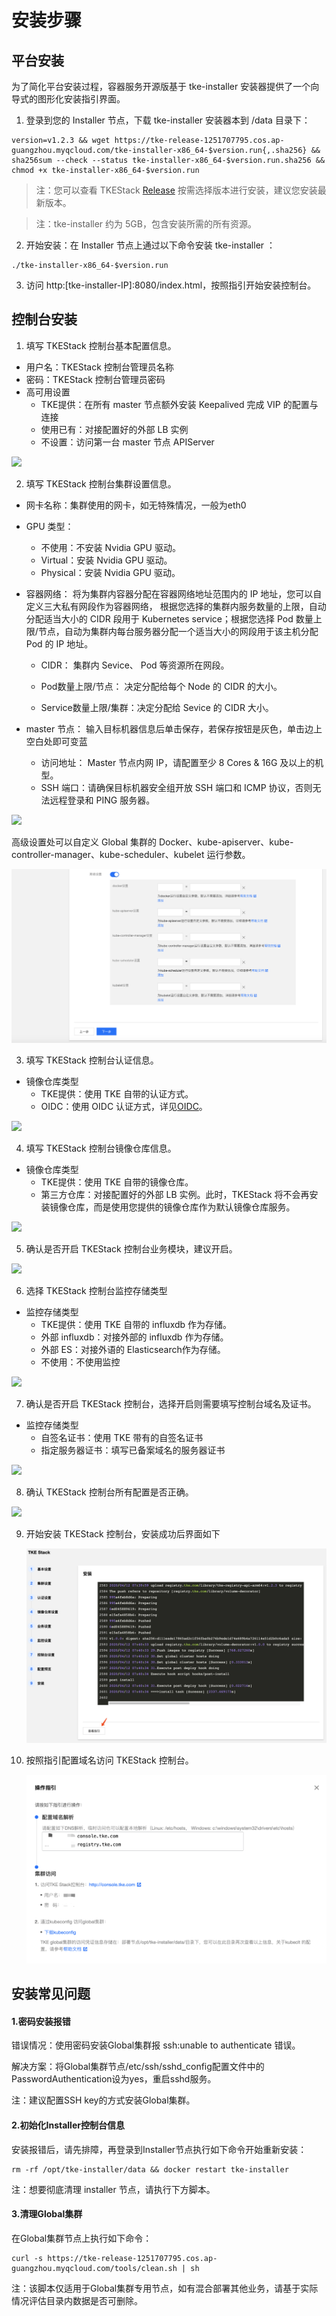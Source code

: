 #  安装步骤



## 平台安装

为了简化平台安装过程，容器服务开源版基于 tke-installer 安装器提供了一个向导式的图形化安装指引界面。

1. 登录到您的 Installer 节点，下载 tke-installer 安装器本到 /data 目录下：

```
version=v1.2.3 && wget https://tke-release-1251707795.cos.ap-guangzhou.myqcloud.com/tke-installer-x86_64-$version.run{,.sha256} && sha256sum --check --status tke-installer-x86_64-$version.run.sha256 && chmod +x tke-installer-x86_64-$version.run
```

> 注：您可以查看 TKEStack [Release](https://github.com/tkestack/tke/releases) 按需选择版本进行安装，建议您安装最新版本。
>

> 注：tke-installer 约为 5GB，包含安装所需的所有资源。
>

2. 开始安装：在 Installer 节点上通过以下命令安装 tke-installer ：

```
./tke-installer-x86_64-$version.run
```

3. 访问 http:[tke-installer-IP]:8080/index.html，按照指引开始安装控制台。



## 控制台安装

1. 填写 TKEStack 控制台基本配置信息。

* 用户名：TKEStack 控制台管理员名称
* 密码：TKEStack 控制台管理员密码
* 高可用设置
  * TKE提供：在所有 master 节点额外安装 Keepalived 完成 VIP 的配置与连接
  * 使用已有：对接配置好的外部 LB 实例
  * 不设置：访问第一台 master 节点 APIServer

![](../Images/Installration/step-1.png)

2. 填写 TKEStack 控制台集群设置信息。

* 网卡名称：集群使用的网卡，如无特殊情况，一般为eth0

* GPU 类型：

  * 不使用：不安装 Nvidia GPU 驱动。
  * Virtual：安装  Nvidia GPU 驱动。
  * Physical：安装 Nvidia GPU 驱动。

* 容器网络： 将为集群内容器分配在容器网络地址范围内的 IP 地址，您可以自定义三大私有网段作为容器网络， 根据您选择的集群内服务数量的上限，自动分配适当大小的 CIDR 段用于 Kubernetes service；根据您选择 Pod 数量上限/节点，自动为集群内每台服务器分配一个适当大小的网段用于该主机分配 Pod 的 IP 地址。

  + CIDR： 集群内 Sevice、 Pod 等资源所在网段。

  + Pod数量上限/节点： 决定分配给每个 Node 的 CIDR 的大小。

  * Service数量上限/集群：决定分配给 Sevice 的 CIDR 大小。

* master 节点： 输入目标机器信息后单击保存，若保存按钮是灰色，单击边上空白处即可变蓝

  +  访问地址： Master 节点内网 IP，请配置至少 8 Cores & 16G 及以上的机型。
  +  SSH 端口：请确保目标机器安全组开放 SSH 端口和 ICMP 协议，否则无法远程登录和 PING 服务器。

![](../Images/Installration/step-2.png)

高级设置处可以自定义 Global 集群的 Docker、kube-apiserver、kube-controller-manager、kube-scheduler、kubelet 运行参数。

![](https://github.com/interstallers/docs/blob/master/Images/Installration/step-3-2.png?raw=true)

3. 填写 TKEStack 控制台认证信息。

* 镜像仓库类型
  * TKE提供：使用 TKE 自带的认证方式。
  * OIDC：使用 OIDC 认证方式，详见[OIDC](https://kubernetes.io/docs/reference/access-authn-authz/authentication/#openid-connect-tokens)。

![](../Images/Installration/step-3-1.png)

4. 填写 TKEStack 控制台镜像仓库信息。

* 镜像仓库类型
  * TKE提供：使用 TKE 自带的镜像仓库。
  * 第三方仓库：对接配置好的外部 LB 实例。此时，TKEStack 将不会再安装镜像仓库，而是使用您提供的镜像仓库作为默认镜像仓库服务。

![](../Images/Installration/step-4.png)

5. 确认是否开启 TKEStack 控制台业务模块，建议开启。

![](https://github.com/tkestack/docs/blob/master/Images/Installration/step-5.png?raw=true)

6. 选择 TKEStack 控制台监控存储类型

* 监控存储类型
  * TKE提供：使用 TKE 自带的 influxdb 作为存储。
  * 外部 influxdb：对接外部的 influxdb 作为存储。
  * 外部 ES：对接外语的 Elasticsearch作为存储。
  * 不使用：不使用监控

![](../Images/Installration/step-6.png)

7. 确认是否开启 TKEStack 控制台，选择开启则需要填写控制台域名及证书。

* 监控存储类型
  * 自签名证书：使用 TKE 带有的自签名证书
  * 指定服务器证书：填写已备案域名的服务器证书

![](../Images/Installration/step-7.png)

8. 确认 TKEStack 控制台所有配置是否正确。

![](../Images/Installration/step-8.png)

9. 开始安装 TKEStack 控制台，安装成功后界面如下

   ![](../Images/Installration/step-9.png)

10. 按照指引配置域名访问 TKEStack 控制台。

    ![](../Images/Installration/step-10.png)

## 安装常见问题

#### 1.密码安装报错

错误情况：使用密码安装Global集群报 ssh:unable to authenticate 错误。

解决方案：将Global集群节点/etc/ssh/sshd_config配置文件中的PasswordAuthentication设为yes，重启sshd服务。

注：建议配置SSH key的方式安装Global集群。



#### 2.初始化Installer控制台信息

安装报错后，请先排障，再登录到Installer节点执行如下命令开始重新安装：

```
rm -rf /opt/tke-installer/data && docker restart tke-installer
```

注：想要彻底清理 installer 节点，请执行下方脚本。



#### 3.清理Global集群

在Global集群节点上执行如下命令：

```
curl -s https://tke-release-1251707795.cos.ap-guangzhou.myqcloud.com/tools/clean.sh | sh
```

注：该脚本仅适用于Global集群专用节点，如有混合部署其他业务，请基于实际情况评估目录内数据是否可删除。